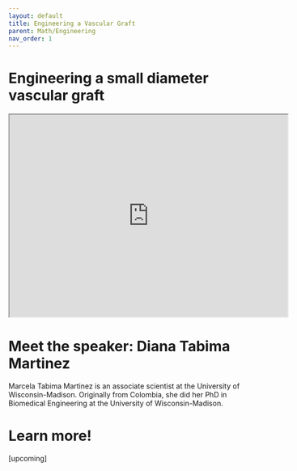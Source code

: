```yaml
---
layout: default
title: Engineering a Vascular Graft
parent: Math/Engineering
nav_order: 1
---
```


# Engineering a small diameter vascular graft

<iframe width="550" height="400"
    src="https://youtube.com/embed/_VN90TWkQnQ">
</iframe>

# Meet the speaker: Diana Tabima Martinez

Marcela Tabima Martinez is an associate scientist at the University of Wisconsin-Madison. Originally from Colombia, she did her PhD in Biomedical Engineering at the University of Wisconsin-Madison.

# Learn more!

[upcoming]
